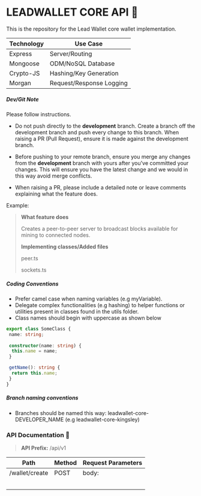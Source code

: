 LEADWALLET CORE API :rocket:
===========================

This is the repository for the Lead Wallet core wallet implementation.

| Technology | Use Case                |
|------------|-------------------------|
| Express    | Server/Routing          |
| Mongoose   | ODM/NoSQL Database      |
| Crypto-JS  | Hashing/Key Generation  |
| Morgan     | Request/Response Logging|


##### Dev/Git Note
Please follow instructions.

* Do not push directly to the **development** branch. Create a branch off the development branch and push every change to this branch. When raising a PR (Pull Request), ensure it is made against the development branch.

* Before pushing to your remote branch, ensure you merge any changes from the **development** branch with yours after you've committed your changes. This will ensure you have the latest change and we would in this way avoid merge conflicts.

* When raising a PR, please include a detailed note or leave comments explaining what the feature does. 

Example:
> **What feature does**
>
> Creates a peer-to-peer server to broadcast blocks available for mining to connected nodes.
>
> **Implementing classes/Added files**
>
> peer.ts 
>
> sockets.ts

##### Coding Conventions

* Prefer camel case when naming variables (e.g myVariable).
* Delegate complex functionalities (e.g hashing) to helper functions or utilities present in classes found in the utils folder.
* Class names should begin with uppercase as shown below

```ts
export class SomeClass {
 name: string;
 
 constructor(name: string) {
  this.name = name;
 }

 getName(): string {
  return this.name;
 }
}
```

##### Branch naming conventions

* Branches should be named this way: leadwallet-core-DEVELOPER_NAME (e.g leadwallet-core-kingsley)

### API Documentation :rocket:

> **API Prefix:** /api/v1

| Path         | Method | Request Parameters        |
|--------------|--------|---------------------------|
|/wallet/create| POST   | body:                     |  
|              |        | | parameter    | type   | |
|              |        | |--------------|--------| |
|              |        | |recoveryPhrase|string[]| |
|              |        |                           |
|              |        |                           |